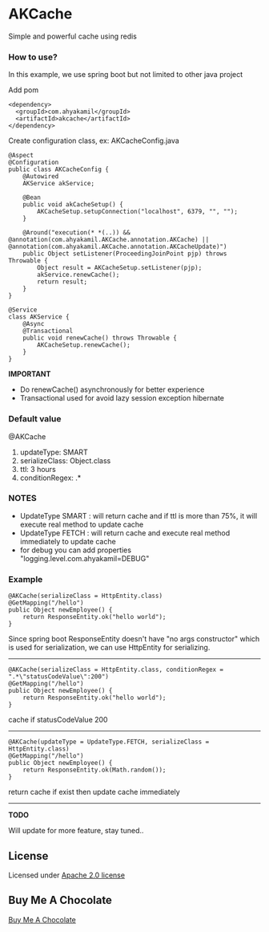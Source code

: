 # AKCache
Simple and powerful cache using redis

### How to use?
In this example, we use spring boot but not limited to other java project

Add pom

    <dependency>
      <groupId>com.ahyakamil</groupId>
      <artifactId>akcache</artifactId>
    </dependency>


Create configuration class, ex: AKCacheConfig.java

    @Aspect
    @Configuration
    public class AKCacheConfig {
        @Autowired
        AKService akService;
    
        @Bean
        public void akCacheSetup() {
            AKCacheSetup.setupConnection("localhost", 6379, "", "");
        }
    
        @Around("execution(* *(..)) && @annotation(com.ahyakamil.AKCache.annotation.AKCache) || @annotation(com.ahyakamil.AKCache.annotation.AKCacheUpdate)")
        public Object setListener(ProceedingJoinPoint pjp) throws Throwable {
            Object result = AKCacheSetup.setListener(pjp);
            akService.renewCache();
            return result;
        }
    }
    
    @Service
    class AKService {
        @Async
        @Transactional
        public void renewCache() throws Throwable {
            AKCacheSetup.renewCache();
        }
    }
    
**IMPORTANT**

- Do renewCache() asynchronously for better experience
- Transactional used for avoid lazy session exception hibernate

### Default value
@AKCache
1. updateType: SMART
2. serializeClass: Object.class
3. ttl: 3 hours
4. conditionRegex: .*

### NOTES
- UpdateType SMART : will return cache and if ttl is more than 75%, it will execute real method to update cache
- UpdateType FETCH : will return cache and execute real method immediately to update cache
- for debug you can add properties "logging.level.com.ahyakamil=DEBUG"

### Example

	@AKCache(serializeClass = HttpEntity.class)
	@GetMapping("/hello")
	public Object newEmployee() {
		return ResponseEntity.ok("hello world");
	}

Since spring boot ResponseEntity doesn't have "no args constructor" which is used for serialization,
we can use HttpEntity for serializing.

----

	@AKCache(serializeClass = HttpEntity.class, conditionRegex = ".*\"statusCodeValue\":200")
	@GetMapping("/hello")
	public Object newEmployee() {
		return ResponseEntity.ok("hello world");
	}
	
cache if statusCodeValue 200

----

    @AKCache(updateType = UpdateType.FETCH, serializeClass = HttpEntity.class)
    @GetMapping("/hello")
    public Object newEmployee() {
        return ResponseEntity.ok(Math.random());
    }
    
return cache if exist then update cache immediately

----
**TODO**

Will update for more feature, stay tuned..


## License
Licensed under [Apache 2.0 license](https://www.apache.org/licenses/LICENSE-2.0.html)

## Buy Me A Chocolate
[Buy Me A Chocolate](https://www.paypal.com/paypalme/ahyaalkamil1)

